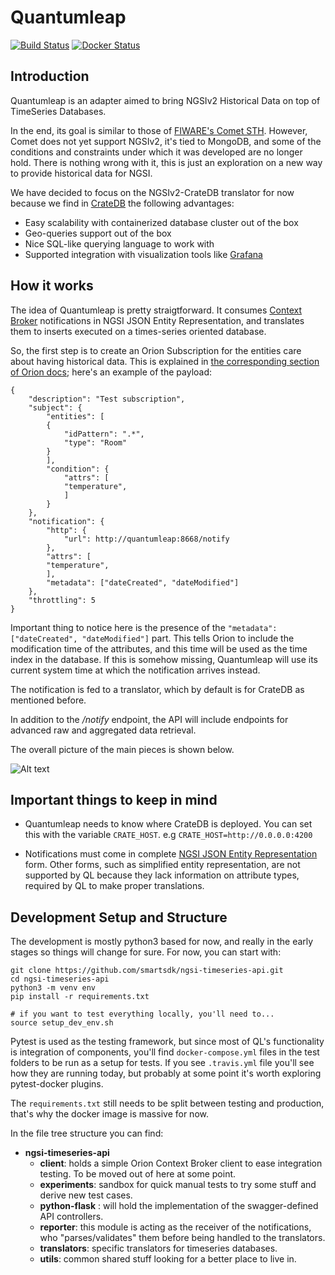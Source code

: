 # Quantumleap

[![Build Status](https://travis-ci.org/smartsdk/ngsi-timeseries-api.svg?branch=master)](https://travis-ci.org/smartsdk/ngsi-timeseries-api)
[![Docker Status](https://img.shields.io/docker/pulls/smartsdk/quantumleap.svg)](https://hub.docker.com/r/smartsdk/quantumleap/)


## Introduction

Quantumleap is an adapter aimed to bring NGSIv2 Historical Data on top of TimeSeries Databases.

In the end, its goal is similar to those of [FIWARE's Comet STH](https://fiware-sth-comet.readthedocs.io/en/latest/
). However, Comet does not yet support NGSIv2, it's tied to MongoDB, and some of the conditions and constraints under which it was developed are no longer hold. There is nothing wrong with it, this is just an exploration on a new way to provide historical data for NGSI.

We have decided to focus on the NGSIv2-CrateDB translator for now because we find in [CrateDB](http://www.crate.io) the following advantages:
- Easy scalability with containerized database cluster out of the box
- Geo-queries support out of the box
- Nice SQL-like querying language to work with
- Supported integration with visualization tools like [Grafana](http://www.grafana.com)

## How it works

The idea of Quantumleap is pretty straigtforward. It consumes [Context Broker](https://fiware-orion.readthedocs.io
) notifications in NGSI JSON Entity Representation, and translates them to inserts executed on a times-series oriented database.

So, the first step is to create an Orion Subscription for the entities care about having historical data. This is explained in [the corresponding section of Orion docs](https://fiware-orion.readthedocs.io/en/master/user/walkthrough_apiv2/index.html#subscriptions); here's an example of the payload:

    {
        "description": "Test subscription",
        "subject": {
            "entities": [
            {
                "idPattern": ".*",
                "type": "Room"
            }
            ],
            "condition": {
                "attrs": [
                "temperature",
                ]
            }
        },
        "notification": {
            "http": {
                "url": http://quantumleap:8668/notify
            },
            "attrs": [
            "temperature",
            ],
            "metadata": ["dateCreated", "dateModified"]
        },
        "throttling": 5
    }

Important thing to notice here is the presence of the ```"metadata": ["dateCreated", "dateModified"]``` part. This tells Orion to include the modification time of the attributes, and this time will be used as the time index in the database. If this is somehow missing, Quantumleap will use its current system time at which the notification arrives instead.

The notification is fed to a translator, which by default is for CrateDB as mentioned before.

In addition to the */notify* endpoint, the API will include endpoints for advanced raw and aggregated data retrieval.

The overall picture of the main pieces is shown below.

![Alt text](https://g.gravizo.com/svg?@startuml;skinparam%20componentStyle%20uml2;!define%20ICONURL%20https://raw.githubusercontent.com/smartsdk/architecture-diagrams/smartsdk-template/dist;!includeurl%20ICONURL/common.puml;!includeurl%20ICONURL/fiware.puml;!includeurl%20ICONURL/smartsdk.puml;interface%20NGSI;FIWARE%28cb,%22Context%20Broker%20\n%20-%20Orion%22,component%29;[Sensor%20@%20IoT%20Layer]%20-right-%20NGSI;NGSI%20-right-%20cb;package%20%22Quantumleap%22%20{;SMARTSDK%28api,%22API%22,component%29;SMARTSDK%28reporter,%22Reporter%22,component%29;SMARTSDK%28translator,%22Translator%22,component%29;api%20-up-%20NGSI;api%20%3C-down-%3E%20translator;api%20%22/notify%22%20-down-%3E%20reporter;reporter%20-right-%3E%20translator;};[CrateDB]%20%3C-left-%20translator;[Grafana]%20-down-%20CrateDB;@enduml;)

## Important things to keep in mind

- Quantumleap needs to know where CrateDB is deployed. You can set this with the variable ```CRATE_HOST```. e.g ```CRATE_HOST=http://0.0.0.0:4200``` 

- Notifications must come in complete [NGSI JSON Entity Representation](http://docs.orioncontextbroker.apiary.io/#introduction/specification/json-attribute-representation) form. Other forms, such as simplified entity representation, are not supported by QL because they lack information on attribute types, required by QL to make proper translations.


## Development Setup and Structure

The development is mostly python3 based for now, and really in the early stages so things will change for sure. For now, you can start with:

    git clone https://github.com/smartsdk/ngsi-timeseries-api.git
    cd ngsi-timeseries-api
    python3 -m venv env
    pip install -r requirements.txt

    # if you want to test everything locally, you'll need to...
    source setup_dev_env.sh

Pytest is used as the testing framework, but since most of QL's functionality is integration of components, you'll find ```docker-compose.yml``` files in the test folders to be run as a setup for tests. If you see ```.travis.yml``` file you'll see how they are running today, but probably at some point it's worth exploring pytest-docker plugins.

The ```requirements.txt``` still needs to be split between testing and production, that's why the docker image is massive for now.

In the file tree structure you can find:

- **ngsi-timeseries-api**
    - **client**: holds a simple Orion Context Broker client to ease integration testing. To be moved out of here at some point.
    - **experiments**: sandbox for quick manual tests to try some stuff and derive new test cases.
    - **python-flask** : will hold the implementation of the swagger-defined API controllers.
    - **reporter**: this module is acting as the receiver of the notifications, who "parses/validates" them before being handled to the translators.
    - **translators**: specific translators for timeseries databases.
    - **utils**: common shared stuff looking for a better place to live in.
